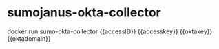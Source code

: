 # sumojanus-okta-collector

docker run sumo-okta-collector {{accessID}} {{accesskey}} {{oktakey}} {{oktadomain}}

